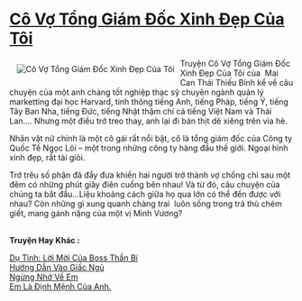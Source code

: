 <a href="https://utruyen.com/co-vo-tong-giam-doc-xinh-dep-cua-toi/5173/" title="Cô Vợ Tổng Giám Đốc Xinh Đẹp Của Tôi"><h1>Cô Vợ Tổng Giám Đốc Xinh Đẹp Của Tôi</h1></a><div style="display:table"><img align="right" style="float: left; padding: 10px;" src="https://utruyen.com/images/story/200x260/co-vo-tong-giam-doc-xinh-dep-cua-toi.jpg" alt="Cô Vợ Tổng Giám Đốc Xinh Đẹp Của Tôi">Truyện Cô Vợ Tổng Giám Đốc Xinh Đẹp Của Tôi của  Mai Can Thái Thiếu Bính kể về câu chuyện của một anh chàng tốt nghiệp thạc sỹ chuyên ngành quản lý marketting đại học Harvard, tinh thông tiếng Anh, tiếng Pháp, tiếng Ý, tiếng Tây Ban Nha, tiếng Đức, tiếng Nhật thậm chí cả tiếng Việt Nam và Thái Lan…. Nhưng một điều trớ treo thay, anh lại đi bán thịt dê xiêng trên vỉa hè.<p></p>Nhân vật nữ chính là một cô gái rất nổi bật, cô là tổng giám đốc của Công ty Quốc Tế Ngọc Lôi – một trong những công ty hàng đầu thế giới. Ngoại hình xinh đẹp, rất tài giỏi.<p></p>Trớ trêu số phận đã đẩy đưa khiến hai người trở thành vợ chồng chỉ sau một đêm có những phút giây điên cuồng bên nhau! Và từ đó, câu chuyện của chúng ta bắt đầu…Liệu khoảng cách giữa họ qua lớn có thể đến được với nhau? Còn những gì xung quanh chàng trai  luôn sống trong trả thù chém giết, mang gánh nặng của một vị Minh Vương?</div><p><br><b>Truyện Hay Khác :</b></p><a href="https://utruyen.com/du-tinh-loi-moi-cua-boss-than-bi/792/" alt="Dụ Tình: Lời Mời Của Boss Thần Bí">Dụ Tình: Lời Mời Của Boss Thần Bí</a><br/><a href="https://dammy2019.blogspot.com/2019/11/huong-dan-vao-giac-ngu.html" alt="Hướng Dẫn Vào Giấc Ngủ">Hướng Dẫn Vào Giấc Ngủ</a><br/><a href="https://truyenngontinhay.wordpress.com/2019/10/03/ngung-nho-ve-em/" alt="Ngừng Nhớ Về Em">Ngừng Nhớ Về Em</a><br/><a href="https://dammyh.wordpress.com/2019/11/07/em-la-dinh-menh-cua-anh/" alt="Em Là Định Mệnh Của Anh.">Em Là Định Mệnh Của Anh.</a><br/>